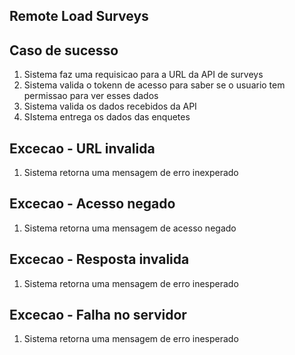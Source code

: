 ## Remote Load Surveys

## Caso de sucesso
1. Sistema faz uma requisicao para a URL da API de surveys
2. Sistema valida o tokenn de acesso para saber se o usuario tem permissao para ver esses dados
3. Sistema valida os dados recebidos da API
4. SIstema entrega os dados das enquetes

## Excecao - URL invalida
1. Sistema retorna uma mensagem de erro inexperado

## Excecao - Acesso negado
1. Sistema retorna uma mensagem de acesso negado

## Excecao - Resposta invalida
1. Sistema retorna uma mensagem de erro inesperado

## Excecao - Falha no servidor
1. Sistema retorna uma mensagem de erro inesperado